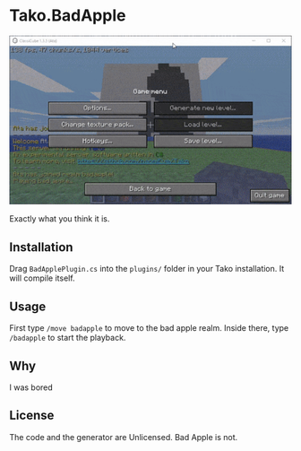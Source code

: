 # Tako.BadApple

![A gif showcasing the Bad Apple music video playing inside of Tako](Meta/badapple.gif)

Exactly what you think it is.

## Installation

Drag `BadApplePlugin.cs` into the `plugins/` folder in your Tako installation. It will compile itself.

## Usage

First type `/move badapple` to move to the bad apple realm. Inside there, type `/badapple` to start the playback.

## Why

I was bored

## License

The code and the generator are Unlicensed. Bad Apple is not.